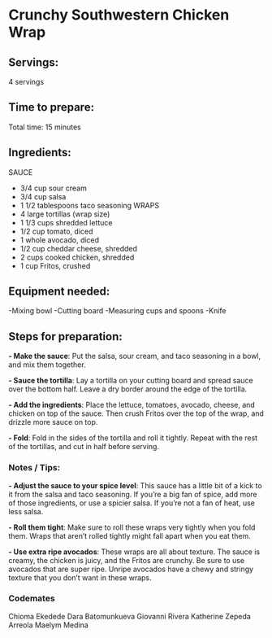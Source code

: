 # Crunchy Southwestern Chicken Wrap

## Servings: 
4 servings
## Time to prepare:
Total time: 15 minutes

## Ingredients:
SAUCE
- 3/4 cup sour cream
- 3/4 cup salsa
- 1 1/2 tablespoons taco seasoning
WRAPS
- 4 large tortillas (wrap size)
- 1 1/3 cups shredded lettuce
- 1/2 cup tomato, diced
- 1 whole avocado, diced
- 1/2 cup cheddar cheese, shredded
- 2 cups cooked chicken, shredded
- 1 cup Fritos, crushed

## Equipment needed:
-Mixing bowl
-Cutting board
-Measuring cups and spoons
-Knife

## Steps for preparation:

**- Make the sauce**: Put the salsa, sour cream, and taco seasoning in a bowl, and mix them together.

**- Sauce the tortilla**: Lay a tortilla on your cutting board and spread sauce over the bottom half. Leave a dry border around the edge of the tortilla.

**- Add the ingredients**: Place the lettuce, tomatoes, avocado, cheese, and chicken on top of the sauce. Then crush Fritos over the top of the wrap, and drizzle more sauce on top.

**- Fold**: Fold in the sides of the tortilla and roll it tightly. Repeat with the rest of the tortillas, and cut in half before serving. 

### Notes / Tips:

**- Adjust the sauce to your spice level**: This sauce has a little bit of a kick to it from the salsa and taco seasoning. If you’re a big fan of spice, add more of those ingredients, or use a spicier salsa. If you’re not a fan of heat, use less salsa. 

**- Roll them tight**: Make sure to roll these wraps very tightly when you fold them. Wraps that aren’t rolled tightly might fall apart when you eat them.

**- Use extra ripe avocados**: These wraps are all about texture. The sauce is creamy, the chicken is juicy, and the Fritos are crunchy. Be sure to use avocados that are super ripe. Unripe avocados have a chewy and stringy texture that you don’t want in these wraps. 


### Codemates #
Chioma Ekedede
Dara Batomunkueva
Giovanni Rivera
Katherine Zepeda Arreola
Maelym Medina
